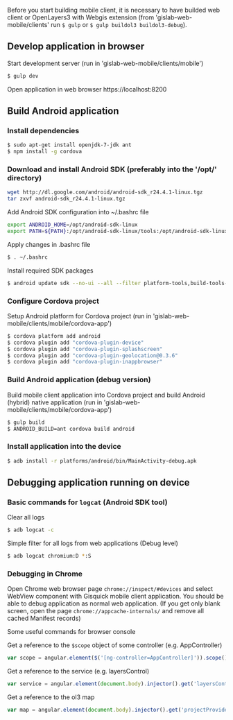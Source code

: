 Before you start building mobile client, it is necessary to have builded web 
client or OpenLayers3 with Webgis extension (from 'gislab-web-mobile/clients'
run `$ gulp` or `$ gulp buildol3 buildol3-debug`).

## Develop application in browser

Start development server (run in 'gislab-web-mobile/clients/mobile')
```bash
$ gulp dev
```

Open application in web browser https://localhost:8200


## Build Android application

### Install dependencies

```bash
$ sudo apt-get install openjdk-7-jdk ant
$ npm install -g cordova
```

### Download and install Android SDK (preferably into the '/opt/' directory)

```bash
wget http://dl.google.com/android/android-sdk_r24.4.1-linux.tgz
tar zxvf android-sdk_r24.4.1-linux.tgz
```

Add Android SDK configuration into ~/.bashrc file

```bash
export ANDROID_HOME=/opt/android-sdk-linux
export PATH=${PATH}:/opt/android-sdk-linux/tools:/opt/android-sdk-linux/platform-tools
```

Apply changes in .bashrc file

```bash
$ . ~/.bashrc
```

Install required SDK packages

```bash
$ android update sdk --no-ui --all --filter platform-tools,build-tools-22.0.1,android-22
```

### Configure Cordova project

Setup Android platform for Cordova project (run in 'gislab-web-mobile/clients/mobile/cordova-app')

```bash
$ cordova platform add android
$ cordova plugin add "cordova-plugin-device"
$ cordova plugin add "cordova-plugin-splashscreen"
$ cordova plugin add "cordova-plugin-geolocation@0.3.6"
$ cordova plugin add "cordova-plugin-inappbrowser"
```


### Build Android application (debug version)

Build mobile client application into Cordova project and build Android (hybrid) native application (run in 'gislab-web-mobile/clients/mobile/cordova-app')

```bash
$ gulp build
$ ANDROID_BUILD=ant cordova build android
```

### Install application into the device

```bash
$ adb install -r platforms/android/bin/MainActivity-debug.apk
```


## Debugging application running on device

### Basic commands for `logcat` (Android SDK tool)

Clear all logs

```bash
$ adb logcat -c
```

Simple filter for all logs from web applications (Debug level)

```bash
$ adb logcat chromium:D *:S
```

### Debugging in Chrome

Open Chrome web browser page `chrome://inspect/#devices` and select WebView component
with Gisquick mobile client application. You should be able to debug application as normal
web application. (If you get only blank screen, open the page `chrome://appcache-internals/`
and remove all cached Manifest records)


Some useful commands for browser console

Get a reference to the `$scope` object of some controller (e.g. AppController)

```javascript
var scope = angular.element($('[ng-controller=AppController]')).scope()
```

Get a reference to the service (e.g. layersControl)

```javascript
var service = angular.element(document.body).injector().get('layersControl')
```

Get a reference to the ol3 map

```javascript
var map = angular.element(document.body).injector().get('projectProvider').map
```